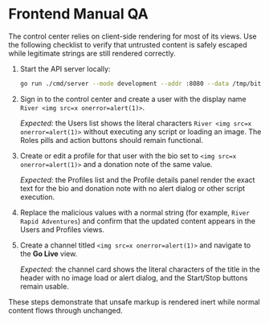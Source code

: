 # Frontend Manual QA

The control center relies on client-side rendering for most of its views. Use the
following checklist to verify that untrusted content is safely escaped while
legitimate strings are still rendered correctly.

1. Start the API server locally:

   ```bash
   go run ./cmd/server --mode development --addr :8080 --data /tmp/bitriver-live.json
   ```

2. Sign in to the control center and create a user with the display name
   `River <img src=x onerror=alert(1)>`.

   *Expected:* the Users list shows the literal characters
   `River <img src=x onerror=alert(1)>` without executing any script or
   loading an image. The Roles pills and action buttons should remain functional.

3. Create or edit a profile for that user with the bio set to
   `<img src=x onerror=alert(1)>` and a donation note of the same value.

   *Expected:* the Profiles list and the Profile details panel render the exact
   text for the bio and donation note with no alert dialog or other script
   execution.

4. Replace the malicious values with a normal string (for example,
   `River Rapid Adventures`) and confirm that the updated content appears in the
   Users and Profiles views.

5. Create a channel titled `<img src=x onerror=alert(1)>` and navigate to the
   **Go Live** view.

   *Expected:* the channel card shows the literal characters of the title in
   the header with no image load or alert dialog, and the Start/Stop buttons
   remain usable.

These steps demonstrate that unsafe markup is rendered inert while normal
content flows through unchanged.

